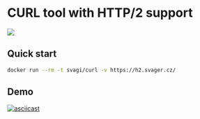 # CURL tool with HTTP/2 support

[![](https://badge.imagelayers.io/svagi/curl:.svg)](https://imagelayers.io/?images=svagi/curl:latest 'Get your own badge on imagelayers.io')

## Quick start

```sh
docker run --rm -t svagi/curl -v https://h2.svager.cz/
```

## Demo

[![asciicast](https://asciinema.org/a/36720.png)](https://asciinema.org/a/36720)
